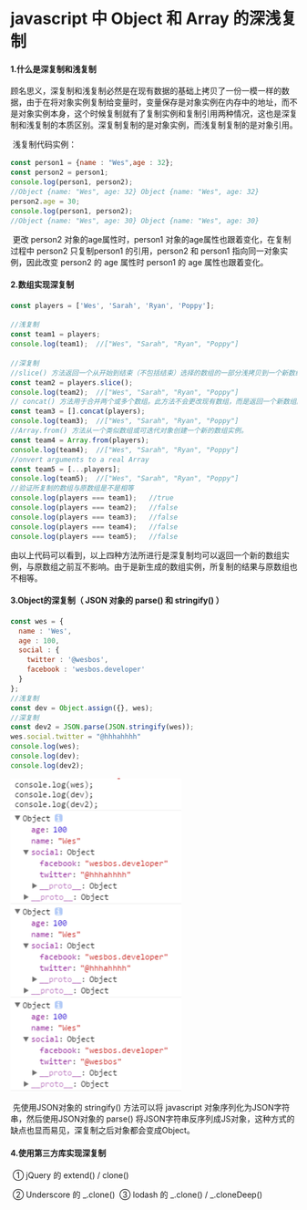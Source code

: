 # javascript 中 Object 和 Array 的深浅复制

#### 1.什么是深复制和浅复制

​	顾名思义，深复制和浅复制必然是在现有数据的基础上拷贝了一份一模一样的数据，由于在将对象实例复制给变量时，变量保存是对象实例在内存中的地址，而不是对象实例本身，这个时候复制就有了复制实例和复制引用两种情况，这也是深复制和浅复制的本质区别。深复制复制的是对象实例，而浅复制复制的是对象引用。

​	浅复制代码实例：	

```javascript
const person1 = {name : "Wes",age : 32};
const person2 = person1;
console.log(person1, person2);
//Object {name: "Wes", age: 32} Object {name: "Wes", age: 32}
person2.age = 30;
console.log(person1, person2);
//Object {name: "Wes", age: 30} Object {name: "Wes", age: 30}
```
​	更改 person2 对象的age属性时，person1 对象的age属性也跟着变化，在复制过程中 person2 只复制person1 的引用，person2 和 person1 指向同一对象实例，因此改变 person2 的 age 属性时 person1 的 age 属性也跟着变化。

#### 2.数组实现深复制
```javascript
const players = ['Wes', 'Sarah', 'Ryan', 'Poppy'];

//浅复制
const team1 = players;
console.log(team1);  //["Wes", "Sarah", "Ryan", "Poppy"]

//深复制
//slice() 方法返回一个从开始到结束（不包括结束）选择的数组的一部分浅拷贝到一个新数组对象。原数组不会被修改
const team2 = players.slice();
console.log(team2);  //["Wes", "Sarah", "Ryan", "Poppy"]
// concat() 方法用于合并两个或多个数组。此方法不会更改现有数组，而是返回一个新数组。
const team3 = [].concat(players);
console.log(team3);  //["Wes", "Sarah", "Ryan", "Poppy"]
//Array.from() 方法从一个类似数组或可迭代对象创建一个新的数组实例。
const team4 = Array.from(players);
console.log(team4);  //["Wes", "Sarah", "Ryan", "Poppy"]
//onvert arguments to a real Array
const team5 = [...players];
console.log(team5);  //["Wes", "Sarah", "Ryan", "Poppy"]
//验证所复制的数组与原数组是不是相等
console.log(players === team1);   //true
console.log(players === team2);   //false
console.log(players === team3);   //false
console.log(players === team4);   //false
console.log(players === team5);   //false
```
​	由以上代码可以看到，以上四种方法所进行是深复制均可以返回一个新的数组实例，与原数组之前互不影响。由于是新生成的数组实例，所复制的结果与原数组也不相等。

#### 3.Object的深复制（ JSON 对象的 parse() 和 stringify() ）

```javascript
const wes = {
  name : 'Wes',
  age : 100,
  social : {
    twitter : '@wesbos',
    facebook : 'wesbos.developer'
  }
};
//浅复制
const dev = Object.assign({}, wes);
//深复制
const dev2 = JSON.parse(JSON.stringify(wes));
wes.social.twitter = "@hhhahhhh"
console.log(wes);
console.log(dev);
console.log(dev2);
```

<img src="log.jpg" width="300px" />

​	先使用JSON对象的 stringify() 方法可以将 javascript 对象序列化为JSON字符串，然后使用JSON对象的 parse() 将JSON字符串反序列成JS对象，这种方式的缺点也显而易见，深复制之后对象都会变成Object。

#### 4.使用第三方库实现深复制

​	① jQuery 的 extend() / clone()

​	② Underscore 的 _.clone()
​	③ lodash 的 _.clone() / _.cloneDeep()

​	


